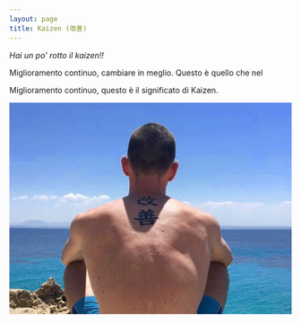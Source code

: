 ```yaml
---
layout: page
title: Kaizen (改善)
---
```

_Hai un po' rotto il kaizen!!_

Miglioramento continuo, cambiare in meglio. Questo è quello che nel

Miglioramento continuo, questo è il significato di Kaizen.


![Kaizen](assets/kaizen.jpeg)
